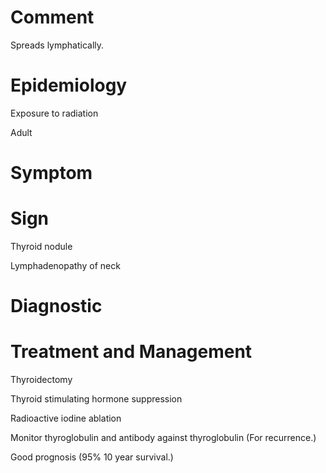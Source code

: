 # Comment

Spreads lymphatically.

# Epidemiology

Exposure to radiation

Adult

# Symptom

# Sign

Thyroid nodule

Lymphadenopathy of neck

# Diagnostic

# Treatment and Management

Thyroidectomy

Thyroid stimulating hormone suppression

Radioactive iodine ablation

Monitor thyroglobulin and antibody against thyroglobulin
(For recurrence.)

Good prognosis
(95% 10 year survival.)
